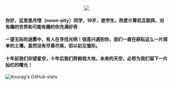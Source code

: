
<h1 align="center">
  <a href="https://mymonth.cn/">
    <img src="https://readme-typing-svg.herokuapp.com/?lines=嘻嘻嘻!;月惜同学祝您今天愉快!&center=true&size=27">
  </a>
</h1>

#### 你好，这里是月惜（moon-pity）同学，19岁，是学生，热爱计算机互联网，对有趣的世界和可能有趣的你充满好奇.

#### 一望无际的迷雾中，有人在寻找光明！很高兴遇到你，我们一直在耕耘这么一片简单的土壤，虽然没有尽善尽美，但以初见雏形。

#### 十年前我们仰望星空，十年后我们将俯视大地，未来的天空，必将为我们留下一片灿烂的曙光！

![Anurag's GitHub stats](https://github-readme-stats.vercel.app/api?username=Monthpity&show_icons=true&theme=radical)

<!--
**Monthpity/Monthpity** is a ✨ _special_ ✨ repository because its `README.md` (this file) appears on your GitHub profile.

Here are some ideas to get you started:

- 🔭 I’m currently working on ...
- 🌱 I’m currently learning ...
- 👯 I’m looking to collaborate on ...
- 🤔 I’m looking for help with ...
- 💬 Ask me about ...
- 📫 How to reach me: ...
- 😄 Pronouns: ...
- ⚡ Fun fact: ...
-->
